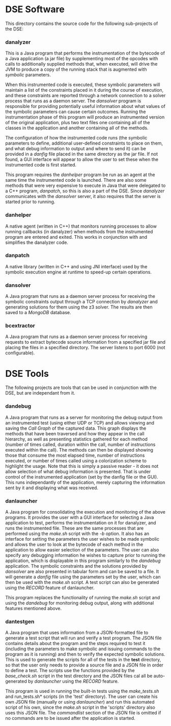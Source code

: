 # DSE Software

This directory contains the source code for the following sub-projects of the DSE:

### danalyzer
This is a Java program that performs the instrumentation of the bytecode of a Java application
(a jar file) by supplementing most of the opcodes with calls to additionally supplied methods that,
when executed, will drive the JVM to produce a copy of the running stack that is augmented with
*symbolic* parameters.

When this instrumented code is executed, these symbolic parameters will maintain a list of the
constraints placed in it during the course of execution, and these constraints are reported
through a network connection to a solver process that runs as a daemon server. The *dansolver*
program is responsible for providing potentially useful information about what values of the
symbolic parameters can cause certain outcomes. Running the instrumentation phase of this program
will produce an instrumented version of the original application, plus two text files one containing
all of the classes in the application and another containing all of the methods.

The configuration of how the instrumented code runs (the symbolic parameters to define, additional
user-defined constraints to place on them, and what debug information to output and where to send
it) can be provided in a *danfig* file placed in the same directory as the jar file. If not found,
a GUI interface will appear to allow the user to set these when the instrumented code is first started.

This program requires the *danhelper* program be run as an agent at the same time the instrumented
code is launched. There are also some methods that were very expensive to execute in Java that
were delegated to a C++ program, *danpatch*, so this is also a part of the DSE. Since *danalyzer*
communicates with the *dansolver* server, it also requires that the server is started prior to running.

### danhelper
A native agent (written in C++) that monitors running processes to allow running callbacks
(in danalyzer) when methods from the instrumented program are entered and exited. This works in
conjunction with and simplifies the danalyzer code.
   
### danpatch
A native library (written in C++ and using JNI interface) used by the symbolic execution engine
at runtime to speed-up certain operations.
   
### dansolver
A Java program that runs as a daemon server process for receiving the symbolic constraints output
through a TCP connection by *danalyzer* and generating solutions for them using the z3 solver.
The results are then saved to a *MongoDB* database.
   
### bcextractor
A Java program that runs as a daemon server process for receiving requests to extract bytecode
source information from a specified jar file and placing the files in a specified directory.
The server listens to port 6000 (not configurable).

# DSE Tools

The following projects are tools that can be used in conjunction with the DSE, but are independant
from it.
 
### dandebug
A Java program that runs as a server for monitoring the debug output from an instrumented test
(using either UDP or TCP) and allows viewing and saving the *Call Graph* of the captured data.
This graph displays the methods that have been traversed and how they appear in the call hierarchy,
as well as presenting statistics gathered for each method (number of times called, duration within
the call, number of instructions executed within the call). The methods can then be displayed showing
those that consume the most elapsed time, number of instructions executed, or number of times
called using a colorization scheme to highlight the usage. Note that this is simply a passive
reader - it does not allow selection of what debug information is presented. That is under
control of the instrumented application (set by the danfig file or the GUI). This runs independantly
of the application, merely capturing the information sent by it and displaying what was received.

### danlauncher
A Java program for consolidating the execution and monitoring of the above programs. It provides
the user with a GUI interface for selecting a Java application to test, performs the instrumentation
on it for danalyzer, and runs the instrumented file. These are the same processes that are
performed using the *make.sh* script with the *-b* option. It also has an interface for setting the
parameters the user wishes to be made symbolic and allows the user to look at the bytecode of
each method in the application to allow easier selection of the parameters. The user can also
specify any debugging information he wishes to capture prior to running the application, which is
displayable in this program similarly to the *dandebug* application. The symbolic constraints and
the solutions provided by *dansolver* are also presented in tabular form and can be saved to a file.
It will generate a *danfig* file using the parameters set by the user, which can then be used
with the *make.sh* script. A test script can also be generated using the *RECORD* feature of
danlauncher.

This program replaces the functionality of running the *make.sh* script and using the
*dandebug* for monitoring debug output, along with additional features mentioned above.

### dantestgen
A Java program that uses information from a JSON-formatted file to generate a test script that
will run and verify a test program. The JSON file contains details about the program and the steps
required to test it (including the parameters to make symbolic and issuing commands to the program
as it is running) and then to verify the expected symbolic solutions. This is used to generate the
scripts for all of the tests in the **test** directory, so that the user only needs to provide a
source file and a JSON file in order to define a test. The scripts use the functions provided
by the *base_check.sh* script in the test directory and the JSON files cal all be auto-generated
by *danlauncher* using the *RECORD* feature.

This program is used in running the built-in tests using the *make_tests.sh* and run_tests.sh*
scripts (in the 'test' directory). The user can create his own JSON file (manually or using
*danlauncher*) and run this automated script of his own, since the *make.sh* script in the
'scripts' directory also uses this JSON file. The *commandlist* section of the JSON file is
omitted if no commands are to be issued after the application is started.
